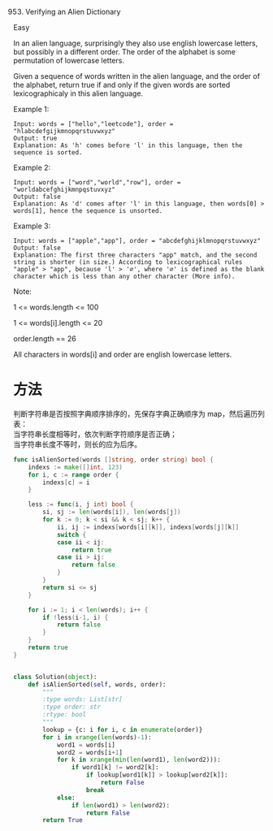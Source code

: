 953. Verifying an Alien Dictionary

Easy

In an alien language, surprisingly they also use english lowercase letters, but possibly in a different order. The order of the alphabet is some permutation of lowercase letters.

Given a sequence of words written in the alien language, and the order of the alphabet, return true if and only if the given words are sorted lexicographicaly in this alien language.

 

Example 1:

```
Input: words = ["hello","leetcode"], order = "hlabcdefgijkmnopqrstuvwxyz"
Output: true
Explanation: As 'h' comes before 'l' in this language, then the sequence is sorted.
```

Example 2:

```
Input: words = ["word","world","row"], order = "worldabcefghijkmnpqstuvxyz"
Output: false
Explanation: As 'd' comes after 'l' in this language, then words[0] > words[1], hence the sequence is unsorted.
```

Example 3:

```
Input: words = ["apple","app"], order = "abcdefghijklmnopqrstuvwxyz"
Output: false
Explanation: The first three characters "app" match, and the second string is shorter (in size.) According to lexicographical rules "apple" > "app", because 'l' > '∅', where '∅' is defined as the blank character which is less than any other character (More info).
```

Note:

1 <= words.length <= 100

1 <= words[i].length <= 20

order.length == 26

All characters in words[i] and order are english lowercase letters.


# 方法

判断字符串是否按照字典顺序排序的，先保存字典正确顺序为 map，然后遍历列表：  
当字符串长度相等时，依次判断字符顺序是否正确；  
当字符串长度不等时，则长的应为后序。


```go
func isAlienSorted(words []string, order string) bool {
    indexs := make([]int, 123)
	for i, c := range order {
		indexs[c] = i
	}

	less := func(i, j int) bool {
		si, sj := len(words[i]), len(words[j])
		for k := 0; k < si && k < sj; k++ {
			ii, ij := indexs[words[i][k]], indexs[words[j][k]]
			switch {
			case ii < ij:
				return true
			case ii > ij:
				return false
			}
		}
		return si <= sj
	}

	for i := 1; i < len(words); i++ {
		if !less(i-1, i) {
			return false
		}
	}
	return true
}
```


```python

class Solution(object):
    def isAlienSorted(self, words, order):
        """
        :type words: List[str]
        :type order: str
        :rtype: bool
        """
        lookup = {c: i for i, c in enumerate(order)}
        for i in xrange(len(words)-1):
            word1 = words[i]
            word2 = words[i+1]
            for k in xrange(min(len(word1), len(word2))):
                if word1[k] != word2[k]:
                    if lookup[word1[k]] > lookup[word2[k]]:
                        return False
                    break
            else:
                if len(word1) > len(word2):
                    return False
        return True
```
